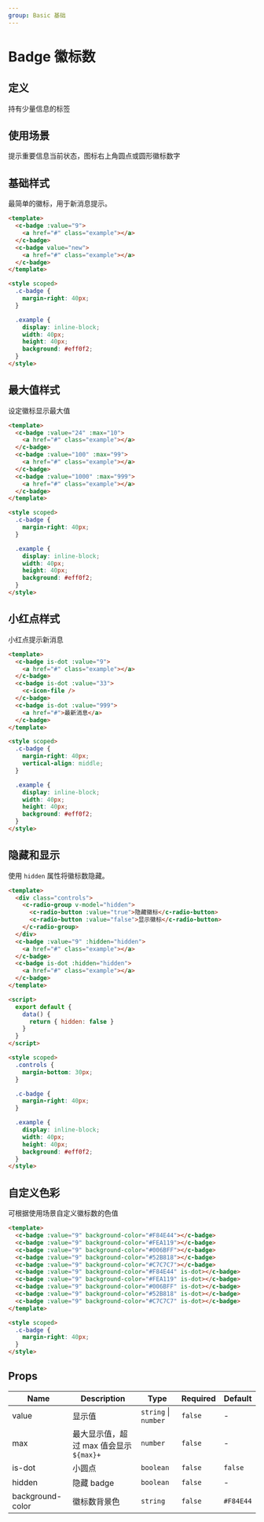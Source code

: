 ```yaml
---
group: Basic 基础
---
```


# Badge 徽标数

## 定义

持有少量信息的标签

## 使用场景

提示重要信息当前状态，图标右上角圆点或圆形徽标数字

## 基础样式

最简单的徽标，用于新消息提示。

```html
<template>
  <c-badge :value="9">
    <a href="#" class="example"></a>
  </c-badge>
  <c-badge value="new">
    <a href="#" class="example"></a>
  </c-badge>
</template>

<style scoped>
  .c-badge {
    margin-right: 40px;
  }

  .example {
    display: inline-block;
    width: 40px;
    height: 40px;
    background: #eff0f2;
  }
</style>
```

## 最大值样式

设定徽标显示最大值

```html
<template>
  <c-badge :value="24" :max="10">
    <a href="#" class="example"></a>
  </c-badge>
  <c-badge :value="100" :max="99">
    <a href="#" class="example"></a>
  </c-badge>
  <c-badge :value="1000" :max="999">
    <a href="#" class="example"></a>
  </c-badge>
</template>

<style scoped>
  .c-badge {
    margin-right: 40px;
  }

  .example {
    display: inline-block;
    width: 40px;
    height: 40px;
    background: #eff0f2;
  }
</style>
```

## 小红点样式

小红点提示新消息

```html
<template>
  <c-badge is-dot :value="9">
    <a href="#" class="example"></a>
  </c-badge>
  <c-badge is-dot :value="33">
    <c-icon-file />
  </c-badge>
  <c-badge is-dot :value="999">
    <a href="#">最新消息</a>
  </c-badge>
</template>

<style scoped>
  .c-badge {
    margin-right: 40px;
    vertical-align: middle;
  }

  .example {
    display: inline-block;
    width: 40px;
    height: 40px;
    background: #eff0f2;
  }
</style>
```

## 隐藏和显示

使用 `hidden` 属性将徽标数隐藏。

```html
<template>
  <div class="controls">
    <c-radio-group v-model="hidden">
      <c-radio-button :value="true">隐藏徽标</c-radio-button>
      <c-radio-button :value="false">显示徽标</c-radio-button>
    </c-radio-group>
  </div>
  <c-badge :value="9" :hidden="hidden">
    <a href="#" class="example"></a>
  </c-badge>
  <c-badge is-dot :hidden="hidden">
    <a href="#" class="example"></a>
  </c-badge>
</template>

<script>
  export default {
    data() {
      return { hidden: false }
    }
  }
</script>

<style scoped>
  .controls {
    margin-bottom: 30px;
  }

  .c-badge {
    margin-right: 40px;
  }

  .example {
    display: inline-block;
    width: 40px;
    height: 40px;
    background: #eff0f2;
  }
</style>
```

## 自定义色彩

可根据使用场景自定义徽标数的色值

```html
<template>
  <c-badge :value="9" background-color="#F84E44"></c-badge>
  <c-badge :value="9" background-color="#FEA119"></c-badge>
  <c-badge :value="9" background-color="#006BFF"></c-badge>
  <c-badge :value="9" background-color="#52B818"></c-badge>
  <c-badge :value="9" background-color="#C7C7C7"></c-badge>
  <c-badge :value="9" background-color="#F84E44" is-dot></c-badge>
  <c-badge :value="9" background-color="#FEA119" is-dot></c-badge>
  <c-badge :value="9" background-color="#006BFF" is-dot></c-badge>
  <c-badge :value="9" background-color="#52B818" is-dot></c-badge>
  <c-badge :value="9" background-color="#C7C7C7" is-dot></c-badge>
</template>

<style scoped>
  .c-badge {
    margin-right: 40px;
  }
</style>
```

## Props

| Name             | Description                            | Type                 | Required | Default   |
| ---------------- | -------------------------------------- | -------------------- | -------- | --------- |
| value            | 显示值                                 | `string` \| `number` | `false`  | -         |
| max              | 最大显示值，超过 max 值会显示`${max}+` | `number`             | `false`  | -         |
| is-dot           | 小圆点                                 | `boolean`            | `false`  | `false`   |
| hidden           | 隐藏 badge                             | `boolean`            | `false`  | -         |
| background-color | 徽标数背景色                           | `string`             | `false`  | `#F84E44` |
